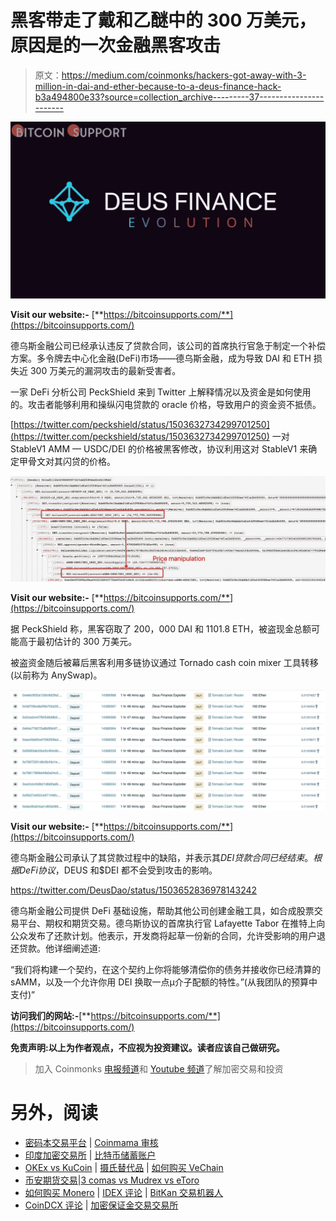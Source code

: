 # 黑客带走了戴和乙醚中的 300 万美元，原因是的一次金融黑客攻击

> 原文：<https://medium.com/coinmonks/hackers-got-away-with-3-million-in-dai-and-ether-because-to-a-deus-finance-hack-b3a494800e33?source=collection_archive---------37----------------------->

![](img/cfd8dcc74dc594e1f56540bb86ca5958.png)

**Visit our website:-** [**https://bitcoinsupports.com/**](https://bitcoinsupports.com/)

德乌斯金融公司已经承认违反了贷款合同，该公司的首席执行官急于制定一个补偿方案。多令牌去中心化金融(DeFi)市场——德乌斯金融，成为导致 DAI 和 ETH 损失近 300 万美元的漏洞攻击的最新受害者。

一家 DeFi 分析公司 PeckShield 来到 Twitter 上解释情况以及资金是如何使用的。攻击者能够利用和操纵闪电贷款的 oracle 价格，导致用户的资金资不抵债。

[https://twitter.com/peckshield/status/1503632734299701250](https://twitter.com/peckshield/status/1503632734299701250) 
一对 StableV1 AMM — USDC/DEI 的价格被黑客修改，协议利用这对 StableV1 来确定甲骨文对其闪贷的价格。

![](img/f625e595f3cbae9b1265f70b6a8ff522.png)

**Visit our website:-** [**https://bitcoinsupports.com/**](https://bitcoinsupports.com/)

据 PeckShield 称，黑客窃取了 200，000 DAI 和 1101.8 ETH，被盗现金总额可能高于最初估计的 300 万美元。

被盗资金随后被幕后黑客利用多链协议通过 Tornado cash coin mixer 工具转移(以前称为 AnySwap)。

![](img/112bbee0b1bc2f10a9464353037e7892.png)

**Visit our website:-** [**https://bitcoinsupports.com/**](https://bitcoinsupports.com/)

德乌斯金融公司承认了其贷款过程中的缺陷，并表示其$DEI 贷款合同已经结束。根据 DeFi 协议，$DEUS 和$DEI 都不会受到攻击的影响。

https://twitter.com/DeusDao/status/1503652836978143242

德乌斯金融公司提供 DeFi 基础设施，帮助其他公司创建金融工具，如合成股票交易平台、期权和期货交易。德乌斯协议的首席执行官 Lafayette Tabor 在推特上向公众发布了还款计划。他表示，开发商将起草一份新的合同，允许受影响的用户退还贷款。他详细阐述道:

“我们将构建一个契约，在这个契约上你将能够清偿你的债务并接收你已经清算的 sAMM，以及一个允许你用 DEI 换取一点μ介子配额的特性。”(从我团队的预算中支付)“

**访问我们的网站:-**[**https://bitcoinsupports.com/**](https://bitcoinsupports.com/)

**免责声明:以上为作者观点，不应视为投资建议。读者应该自己做研究。**

> 加入 Coinmonks [电报频道](https://t.me/coincodecap)和 [Youtube 频道](https://www.youtube.com/c/coinmonks/videos)了解加密交易和投资

# 另外，阅读

*   [密码本交易平台](/coinmonks/top-10-crypto-copy-trading-platforms-for-beginners-d0c37c7d698c) | [Coinmama 审核](/coinmonks/coinmama-review-ace5641bde6e)
*   [印度加密交易所](/coinmonks/bitcoin-exchange-in-india-7f1fe79715c9) | [比特币储蓄账户](/coinmonks/bitcoin-savings-account-e65b13f92451)
*   [OKEx vs KuCoin](https://coincodecap.com/okex-kucoin) | [摄氏替代品](https://coincodecap.com/celsius-alternatives) | [如何购买 VeChain](https://coincodecap.com/buy-vechain)
*   [币安期货交易](https://coincodecap.com/binance-futures-trading)|[3 comas vs Mudrex vs eToro](https://coincodecap.com/mudrex-3commas-etoro)
*   [如何购买 Monero](https://coincodecap.com/buy-monero) | [IDEX 评论](https://coincodecap.com/idex-review) | [BitKan 交易机器人](https://coincodecap.com/bitkan-trading-bot)
*   [CoinDCX 评论](/coinmonks/coindcx-review-8444db3621a2) | [加密保证金交易交易所](https://coincodecap.com/crypto-margin-trading-exchanges)